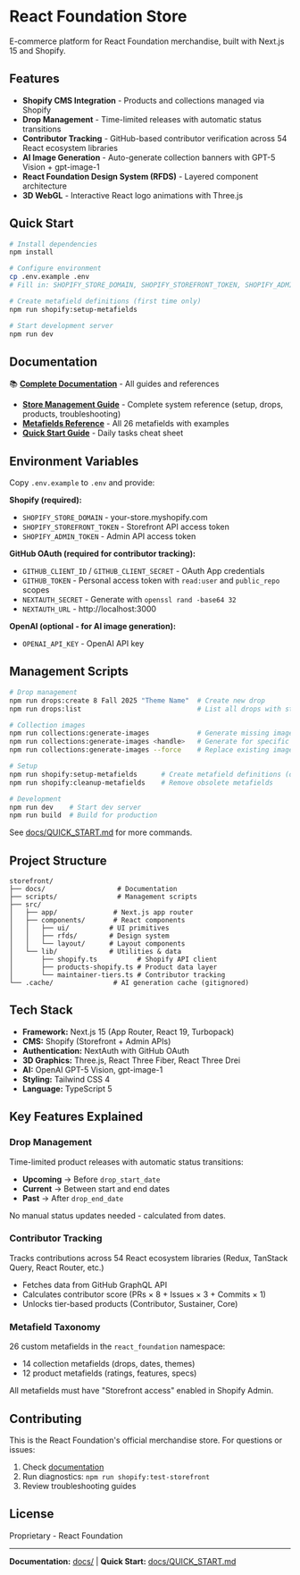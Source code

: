 # React Foundation Store

E-commerce platform for React Foundation merchandise, built with Next.js 15 and Shopify.

## Features

- **Shopify CMS Integration** - Products and collections managed via Shopify
- **Drop Management** - Time-limited releases with automatic status transitions
- **Contributor Tracking** - GitHub-based contributor verification across 54 React ecosystem libraries
- **AI Image Generation** - Auto-generate collection banners with GPT-5 Vision + gpt-image-1
- **React Foundation Design System (RFDS)** - Layered component architecture
- **3D WebGL** - Interactive React logo animations with Three.js

## Quick Start

```bash
# Install dependencies
npm install

# Configure environment
cp .env.example .env
# Fill in: SHOPIFY_STORE_DOMAIN, SHOPIFY_STOREFRONT_TOKEN, SHOPIFY_ADMIN_TOKEN, OPENAI_API_KEY

# Create metafield definitions (first time only)
npm run shopify:setup-metafields

# Start development server
npm run dev
```

## Documentation

📚 **[Complete Documentation](./docs/)** - All guides and references

- **[Store Management Guide](./docs/STORE_MANAGEMENT.md)** - Complete system reference (setup, drops, products, troubleshooting)
- **[Metafields Reference](./docs/METAFIELDS_REFERENCE.md)** - All 26 metafields with examples
- **[Quick Start Guide](./docs/QUICK_START.md)** - Daily tasks cheat sheet

## Environment Variables

Copy `.env.example` to `.env` and provide:

**Shopify (required):**
- `SHOPIFY_STORE_DOMAIN` - your-store.myshopify.com
- `SHOPIFY_STOREFRONT_TOKEN` - Storefront API access token
- `SHOPIFY_ADMIN_TOKEN` - Admin API access token

**GitHub OAuth (required for contributor tracking):**
- `GITHUB_CLIENT_ID` / `GITHUB_CLIENT_SECRET` - OAuth App credentials
- `GITHUB_TOKEN` - Personal access token with `read:user` and `public_repo` scopes
- `NEXTAUTH_SECRET` - Generate with `openssl rand -base64 32`
- `NEXTAUTH_URL` - http://localhost:3000

**OpenAI (optional - for AI image generation):**
- `OPENAI_API_KEY` - OpenAI API key

## Management Scripts

```bash
# Drop management
npm run drops:create 8 Fall 2025 "Theme Name"  # Create new drop
npm run drops:list                             # List all drops with status

# Collection images
npm run collections:generate-images            # Generate missing images
npm run collections:generate-images <handle>   # Generate for specific collection
npm run collections:generate-images --force    # Replace existing images

# Setup
npm run shopify:setup-metafields      # Create metafield definitions (once)
npm run shopify:cleanup-metafields    # Remove obsolete metafields

# Development
npm run dev    # Start dev server
npm run build  # Build for production
```

See [docs/QUICK_START.md](./docs/QUICK_START.md) for more commands.

## Project Structure

```
storefront/
├── docs/                  # Documentation
├── scripts/               # Management scripts
├── src/
│   ├── app/              # Next.js app router
│   ├── components/       # React components
│   │   ├── ui/          # UI primitives
│   │   ├── rfds/        # Design system
│   │   └── layout/      # Layout components
│   └── lib/             # Utilities & data
│       ├── shopify.ts          # Shopify API client
│       ├── products-shopify.ts # Product data layer
│       └── maintainer-tiers.ts # Contributor tracking
└── .cache/               # AI generation cache (gitignored)
```

## Tech Stack

- **Framework:** Next.js 15 (App Router, React 19, Turbopack)
- **CMS:** Shopify (Storefront + Admin APIs)
- **Authentication:** NextAuth with GitHub OAuth
- **3D Graphics:** Three.js, React Three Fiber, React Three Drei
- **AI:** OpenAI GPT-5 Vision, gpt-image-1
- **Styling:** Tailwind CSS 4
- **Language:** TypeScript 5

## Key Features Explained

### Drop Management
Time-limited product releases with automatic status transitions:
- **Upcoming** → Before `drop_start_date`
- **Current** → Between start and end dates
- **Past** → After `drop_end_date`

No manual status updates needed - calculated from dates.

### Contributor Tracking
Tracks contributions across 54 React ecosystem libraries (Redux, TanStack Query, React Router, etc.)
- Fetches data from GitHub GraphQL API
- Calculates contributor score (PRs × 8 + Issues × 3 + Commits × 1)
- Unlocks tier-based products (Contributor, Sustainer, Core)

### Metafield Taxonomy
26 custom metafields in the `react_foundation` namespace:
- 14 collection metafields (drops, dates, themes)
- 12 product metafields (ratings, features, specs)

All metafields must have "Storefront access" enabled in Shopify Admin.

## Contributing

This is the React Foundation's official merchandise store. For questions or issues:
1. Check [documentation](./docs/)
2. Run diagnostics: `npm run shopify:test-storefront`
3. Review troubleshooting guides

## License

Proprietary - React Foundation

---

**Documentation:** [docs/](./docs/) | **Quick Start:** [docs/QUICK_START.md](./docs/QUICK_START.md)
